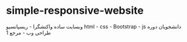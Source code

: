 # simple-responsive-website
وبسایت ساده واکنشگرا - ریسپانسیو
html - css - Bootstrap - js
دانشجویان دوره طراحی وب - مرجع 1
